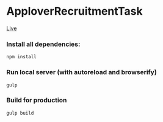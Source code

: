 # ApploverRecruitmentTask

[Live](https://elastic-wright-bf3894.netlify.com)

### Install all dependencies:
```
npm install
```

### Run local server (with autoreload and browserify)
```
gulp
```

### Build for production

```
gulp build
```
